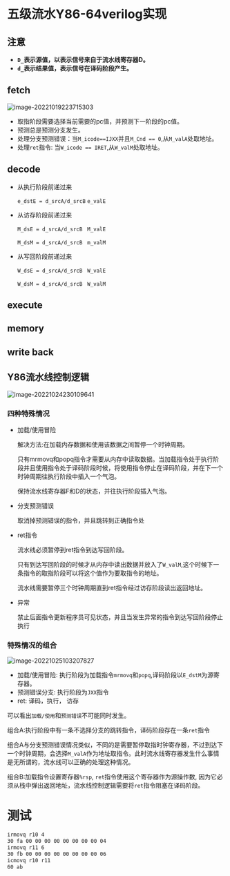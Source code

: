 # 五级流水Y86-64verilog实现

## 注意

- **`D_`表示源值，以表示信号来自于流水线寄存器D。**
- **`d_`表示结果值，表示信号在译码阶段产生。**

## fetch

![image-20221019223715303](C:\Users\xiadong\Desktop\my86_pipe\record\mk.assets\image-20221019223715303.png)

- 取指阶段需要选择当前需要的pc值，并预测下一阶段的pc值。
- 预测总是预测分支发生。
- 处理分支预测错误：当`M_icode==IJXX`并且`M_Cnd == 0`,从`M_valA`处取地址。
- 处理`ret`指令: 当`W_icode == IRET`,从`W_valM`处取地址。

## decode

- 从执行阶段前递过来

    `e_dstE = d_srcA/d_srcB` `e_valE`

- 从访存阶段前递过来

    `M_dsE = d_srcA/d_srcB ` `M_valE`

    `M_dsM = d_srcA/d_srcB ` `m_valM`

- 从写回阶段前递过来

    `W_dsE = d_srcA/d_srcB ` `W_valE`

    `W_dsM = d_srcA/d_srcB ` `W_valM`

## execute

## memory

## write back



## Y86流水线控制逻辑

![image-20221024230109641](C:\Users\xiadong\Desktop\my86_pipe\record\mk.assets\image-20221024230109641.png)

### 四种特殊情况

- 加载/使用冒险

    解决方法:在加载内存数据和使用该数据之间暂停一个时钟周期。

    只有mrmovq和popq指令才需要从内存中读取数据。当加载指令处于执行阶段并且使用指令处于译码阶段时候，将使用指令停止在译码阶段，并在下一个时钟周期往执行阶段中插入一个气泡。

    保持流水线寄存器F和D的状态，并往执行阶段插入气泡。

- 分支预测错误

    取消掉预测错误的指令，并且跳转到正确指令处

- ret指令

    流水线必须暂停到ret指令到达写回阶段。

    只有到达写回阶段的时候才从内存中读出数据并放入了`W_valM`,这个时候下一条指令的取指阶段可以将这个值作为要取指令的地址。

    流水线需要暂停三个时钟周期直到ret指令经过访存阶段读出返回地址。

- 异常

    禁止后面指令更新程序员可见状态，并且当发生异常的指令到达写回阶段停止执行

### 特殊情况的组合

![image-20221025103207827](C:\Users\xiadong\Desktop\my86_pipe\record\mk.assets\image-20221025103207827.png)

- 加载/使用冒险: 执行阶段为加载指令`mrmovq`和`popq`,译码阶段以`E_dstM`为源寄存器。
- 预测错误分支: 执行阶段为`JXX`指令
- ret: 译码，执行， 访存

可以看出`加载/使用`和`预测错误`不可能同时发生。

组合A:执行阶段中有一条不选择分支的跳转指令，译码阶段存在一条`ret`指令

组合A与分支预测错误情况类似，不同的是需要暂停取指时钟寄存器，不过到达下一个时钟周期，会选择`M_valA`作为地址取指令。此时流水线寄存器发生什么事情是无所谓的，流水线可以正确的处理这种情况。

组合B:加载指令设置寄存器`%rsp`, `ret`指令使用这个寄存器作为源操作数, 因为它必须从栈中弹出返回地址，流水线控制逻辑需要将`ret`指令阻塞在译码阶段。

# 测试

```markdown
irmovq r10 4
30 fa 00 00 00 00 00 00 00 00 04
irmovq r11 6
30 fb 00 00 00 00 00 00 00 00 06
icmovq r10 r11
60 ab
```

